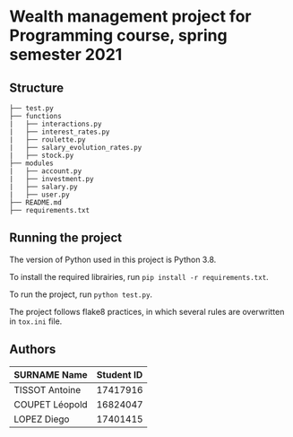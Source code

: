 # Wealth management project for Programming course, spring semester 2021

## Structure

```
├── test.py                         
├── functions
|   ├── interactions.py
|   ├── interest_rates.py           
|   ├── roulette.py                 
|   ├── salary_evolution_rates.py
|   ├── stock.py
├── modules 
|   ├── account.py
|   ├── investment.py
|   ├── salary.py
|   ├── user.py
├── README.md
├── requirements.txt
```

## Running the project

The version of Python used in this project is Python 3.8.

To install the required librairies, run `pip install -r requirements.txt`.

To run the project, run `python test.py`.

The project follows flake8 practices, in which several rules are overwritten in `tox.ini` file.

## Authors

| SURNAME Name    | Student ID |
| --------------- | ---------- |
| TISSOT Antoine  |  17417916  |
| COUPET Léopold  |  16824047  |
| LOPEZ Diego     |  17401415  |
